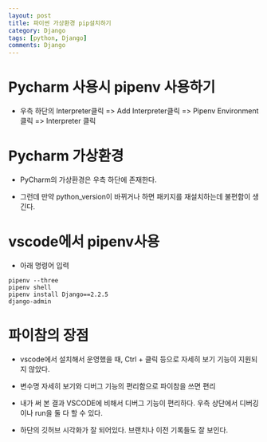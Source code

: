 ```yaml
---
layout: post
title: 파이썬 가상환경 pip설치하기
category: Django
tags: [python, Django]
comments: Django
---
```


# Pycharm 사용시 pipenv 사용하기

- 우측 하단의 Interpreter클릭 => Add Interpreter클릭 => Pipenv Environment 클릭 => Interpreter 클릭

# Pycharm 가상환경

- PyCharm의 가상환경은 우측 하단에 존재한다.

- 그런데 만약 python_version이 바뀌거나 하면 패키지를 재설치하는데 불편함이 생긴다.

# vscode에서 pipenv사용

- 아래 명령어 입력

```console
pipenv --three
pipenv shell
pipenv install Django==2.2.5
django-admin
```

# 파이참의 장점

- vscode에서 설치해서 운영했을 때, Ctrl + 클릭 등으로 자세히 보기 기능이 지원되지 않았다.

- 변수명 자세히 보기와 디버그 기능의 편리함으로 파이참을 쓰면 편리

- 내가 써 본 결과 VSCODE에 비해서 디버그 기능이 편리하다. 우측 상단에서 디버깅이나 run을 둘 다 할 수 있다.

- 하단의 깃허브 시각화가 잘 되어있다. 브랜치나 이전 기록들도 잘 보인다.
